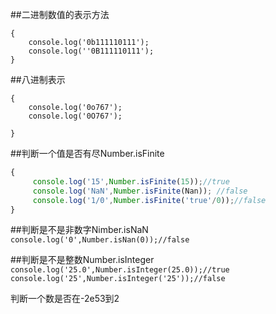 ##二进制数值的表示方法

```
{
    console.log('0b111110111');
    console.log(''0B111110111');
}
```


##八进制表示

```
{
    console.log('0o767');
    console.log('0O767');

}
```


##判断一个值是否有尽Number.isFinite

```js
{
     console.log('15',Number.isFinite(15));//true
     console.log('NaN',Number.isFinite(Nan)); //false
     console.log('1/0',Number.isFinite('true'/0));//false
}
```


##判断是不是非数字Nimber.isNaN
`console.log('0',Number.isNan(0));//false`



##判断是不是整数Number.isInteger
`console.log('25.0',Number.isInteger(25.0));//true`
`console.log('25',Number.isInteger('25'));//false`



判断一个数是否在-2e53到2



























